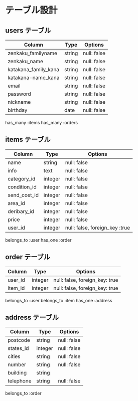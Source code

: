 # テーブル設計

## users テーブル

| Column                 | Type        | Options     |
| --------               | ------      | ----------- |
| zenkaku_familyname     | string      | null: false |
| zenkaku_name           | string      | null: false |
| katakana_family_kana   | string      | null: false |
| katakana-name_kana     | string      | null: false |
| email                  | string      | null: false |
| password               | string      | null: false |
| nickname               | string      | null: false |
| birthday               | date        | null: false |
has_many :items
has_many :orders


## items テーブル

| Column         | Type        | Options                        |
| ------         | ----------  | ------------------------------ |
| name           | string      | null: false |
| info           | text        | null: false |
| category_id    | integer     | null: false |
| condition_id   | integer     | null: false |
| send_cost_id   | integer     | null: false |
| area_id        | integer     | null: false |
| deribary_id    | integer     | null: false |
| price          | integer     | null: false |
| user_id        | integer     | null: false,  foreign_key :true |
belongs_to :user
has_one :order

## order テーブル

| Column   | Type       | Options                        |
| -------  | ---------- | ------------------------------ |
| user_id  | integer    | null: false, foreign_key: true|
| item_id  | integer    | null: false, foreign_key: true|
belongs_to :user
belongs_to :item
has_one :address

## address テーブル

 | Column    | Type       | Options                       |
 | -------   | ---------- | ------------------------------ |
 | postcode  | string     | null: false |
 | states_id | integer    | null: false |
 | cities    | string     | null: false |
 | number    | string     | null: false |
 | building  | string     |                                |
 | telephone | string     | null: false |
 belongs_to :order